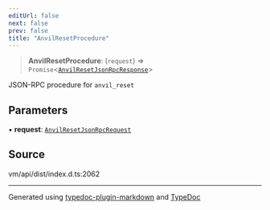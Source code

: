 ```yaml
---
editUrl: false
next: false
prev: false
title: "AnvilResetProcedure"
---
```


> **AnvilResetProcedure**: (`request`) => `Promise`\<[`AnvilResetJsonRpcResponse`](/generated/type-aliases/anvilresetjsonrpcresponse/)\>

JSON-RPC procedure for `anvil_reset`

## Parameters

▪ **request**: [`AnvilResetJsonRpcRequest`](/generated/type-aliases/anvilresetjsonrpcrequest/)

## Source

vm/api/dist/index.d.ts:2062

***
Generated using [typedoc-plugin-markdown](https://www.npmjs.com/package/typedoc-plugin-markdown) and [TypeDoc](https://typedoc.org/)

